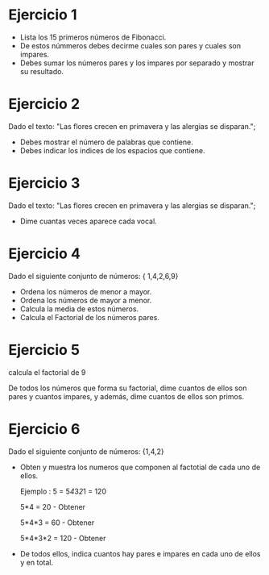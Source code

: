 # Ejercicio 1

- Lista los 15 primeros números de Fibonacci.
- De estos númmeros debes decirme cuales son pares y cuales son impares.
- Debes sumar los números pares y los impares por separado y mostrar su resultado.

# Ejercicio 2

Dado el texto: "Las flores crecen en primavera y las alergias se disparan.";

- Debes mostrar el número de palabras que contiene.
- Debes indicar los indices de los espacios que contiene.

# Ejercicio 3

Dado el texto: "Las flores crecen en primavera y las alergias se disparan.";

- Dime cuantas veces aparece cada vocal.

# Ejercicio 4

Dado el siguiente conjunto de números: { 1,4,2,6,9}

- Ordena los números de menor a mayor.
- Ordena los números de mayor a menor.
- Calcula la media de estos números.
- Calcula el Factorial de los números pares.

# Ejercicio 5

calcula el factorial de 9

De todos los números que forma su factorial, dime cuantos de ellos son pares y cuantos impares, y además, dime cuantos de ellos son primos.

# Ejercicio 6

Dado el siguiente conjunto de números: {1,4,2}

- Obten y muestra los numeros que componen al factotial de cada uno de ellos.

  Ejemplo : 5 = 5*4*3*2*1 = 120

  5\*4 = 20 - Obtener

  5\*4\*3 = 60 - Obtener

  5\*4\*3\*2 = 120 - Obtener

- De todos ellos, indica cuantos hay pares e impares en cada uno de ellos y en total.
